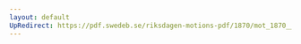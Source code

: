 ```yaml
---
layout: default
UpRedirect: https://pdf.swedeb.se/riksdagen-motions-pdf/1870/mot_1870__fk__00003/mot_1870__fk__00003_003.pdf
---
```

